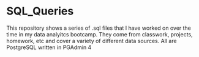 # SQL_Queries

This repository shows a series of .sql files that I have worked on over the time in my data analyitcs bootcamp. They come from classwork, projects, homework, etc and cover a variety of different data sources. All are PostgreSQL written in PGAdmin 4
